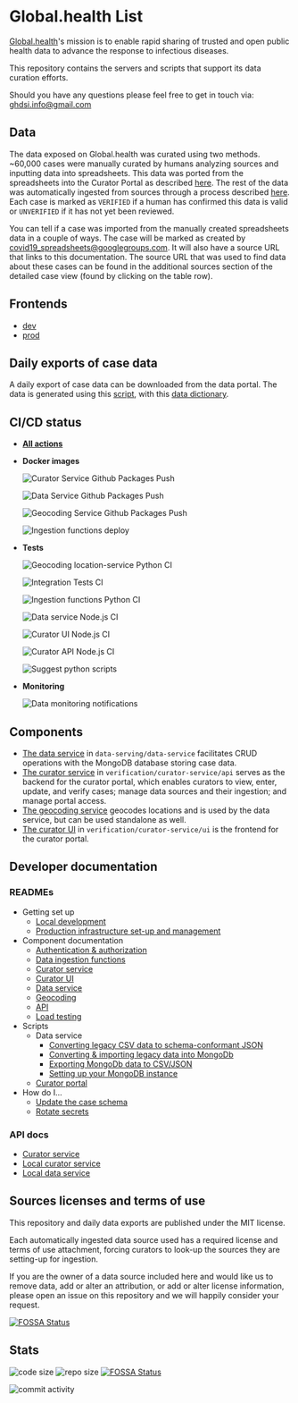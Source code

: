 # Global.health List

[Global.health](https://global.health)'s mission is to enable rapid sharing of trusted and open public health data to
advance the response to infectious diseases.

This repository contains the servers and scripts that support its data curation efforts.

Should you have any questions please feel free to get in touch via: ghdsi.info@gmail.com 

## Data

The data exposed on Global.health was curated using two methods. ~60,000 cases were manually curated by humans analyzing sources and inputting data into spreadsheets. This data was ported from the spreadsheets into the Curator Portal as described [here](https://github.com/globaldothealth/list/blob/main/data-serving/scripts/convert-data#converting-line-list-data). The rest of the data was automatically ingested from sources through a process described [here](https://github.com/globaldothealth/list/tree/main/ingestion/functions#ingestion-functions). Each case is marked as `VERIFIED` if a human has confirmed this data is valid or `UNVERIFIED` if it has not yet been reviewed.

You can tell if a case was imported from the manually created spreadsheets data in a couple of ways. The case will be marked as created by covid19_spreadsheets@googlegroups.com. It will also have a source URL that links to this documentation. The source URL that was used to find data about these cases can be found in the additional sources section of the detailed case view (found by clicking on the table row).

## Frontends

- [dev](https://dev-data.covid-19.global.health)
- [prod](https://data.covid-19.global.health)

## Daily exports of case data

A daily export of case data can be downloaded from the data portal. The data
is generated using this [script](data-serving/scripts/export-data/README.md), with
this [data dictionary](data-serving/scripts/export-data/functions/01-split/fields.txt).

## CI/CD status

* [**All actions**](https://github.com/globaldothealth/list/actions)

* **Docker images**

   ![Curator Service Github Packages Push](https://github.com/globaldothealth/list/workflows/Curator%20Service%20Github%20Packages%20Push/badge.svg)

   ![Data Service Github Packages Push](https://github.com/globaldothealth/list/workflows/Data%20Service%20Github%20Packages%20Push/badge.svg)

   ![Geocoding Service Github Packages Push](https://github.com/globaldothealth/list/actions/workflows/geocoding-service-package.yml/badge.svg)

   ![Ingestion functions deploy](https://github.com/globaldothealth/list/actions/workflows/ingestion-functions-deploy.yml/badge.svg)

* **Tests**

   ![Geocoding location-service Python CI](https://github.com/globaldothealth/list/actions/workflows/geocoding-service-python.yml/badge.svg)

   ![Integration Tests CI](https://github.com/globaldothealth/list/workflows/Integration%20Tests%20CI/badge.svg)

   ![Ingestion functions Python CI](https://github.com/globaldothealth/list/workflows/Ingestion%20functions%20Python%20CI/badge.svg)

   ![Data service Node.js CI](https://github.com/globaldothealth/list/workflows/Data%20service%20Node.js%20CI/badge.svg)

   ![Curator UI Node.js CI](https://github.com/globaldothealth/list/workflows/Curator%20UI%20Node.js%20CI/badge.svg)

   ![Curator API Node.js CI](https://github.com/globaldothealth/list/workflows/Curator%20API%20Node.js%20CI/badge.svg)

   ![Suggest python scripts](https://github.com/globaldothealth/list/workflows/Suggest%20python%20scripts/badge.svg)

* **Monitoring**

   ![Data monitoring notifications](https://github.com/globaldothealth/list/actions/workflows/monitoring-notify.yml/badge.svg)


## Components

- [The data service](data-serving/data-service) in `data-serving/data-service` facilitates CRUD operations with the
  MongoDB database storing case data.
- [The curator service](verification/curator-service/api) in `verification/curator-service/api` serves as the backend
  for the curator portal, which enables curators to view, enter, update, and verify cases; manage data sources and their
  ingestion; and manage portal access.
- [The geocoding service](geocoding/location-service) geocodes locations and is
  used by the data service, but can be used standalone as well.
- [The curator UI](verification/curator-service/ui) in `verification/curator-service/ui` is the frontend for the curator
  portal.

## Developer documentation

### READMEs

- Getting set up
  - [Local development](dev/README.md)
  - [Production infrastructure set-up and management](aws/README.md)
- Component documentation
  - [Authentication & authorization](verification/curator-service/auth.md)
  - [Data ingestion functions](ingestion/functions/README.md)
  - [Curator service](verification/curator-service/api/README.md)
  - [Curator UI](verification/curator-service/ui/README.md)
  - [Data service](data-serving/data-service/README.md)
  - [Geocoding](data-serving/data-service/src/geocoding/README.md)
  - [API](verification/curator-service/api/openapi/openapi.yaml)
  - [Load testing](loadtest/README.md)
- Scripts
  - Data service
    - [Converting legacy CSV data to schema-conformant JSON](data-serving/scripts/convert-data/README.md)
    - [Converting & importing legacy data into MongoDb](data-serving/scripts/data-pipeline/README.md)
    - [Exporting MongoDb data to CSV/JSON](data-serving/scripts/export-data/README.md)
    - [Setting up your MongoDB instance](data-serving/scripts/setup-db/README.md)
  - [Curator portal](verification/scripts/README.md)
- How do I...
  - [Update the case schema](data-serving/README.md)
  - [Rotate secrets](aws/README.md#secrets)

### API docs

- [Curator service](https://data.covid-19.global.health/api-docs)
- [Local curator service](http://localhost:3001/api-docs)
- [Local data service](http://localhost:3000/api-docs)

## Sources licenses and terms of use

This repository and daily data exports are published under the MIT license.

Each automatically ingested data source used has a required license and terms of use attachment, forcing curators to look-up the sources they are setting-up for ingestion.

If you are the owner of a data source included here and would like us to remove data, add or alter an attribution, or add or alter license information, please open an issue on this repository and we will happily consider your request.


[![FOSSA Status](https://app.fossa.com/api/projects/git%2Bgithub.com%2Fglobaldothealth%2Flist.svg?type=large)](https://app.fossa.com/projects/git%2Bgithub.com%2Fglobaldothealth%2Flist?ref=badge_large)

## Stats

![code size](https://img.shields.io/github/languages/code-size/globaldothealth/list) ![repo size](https://img.shields.io/github/repo-size/globaldothealth/list)
[![FOSSA Status](https://app.fossa.com/api/projects/git%2Bgithub.com%2Fglobaldothealth%2Flist.svg?type=shield)](https://app.fossa.com/projects/git%2Bgithub.com%2Fglobaldothealth%2Flist?ref=badge_shield)

![commit activity](https://img.shields.io/github/commit-activity/w/globaldothealth/list)
